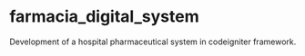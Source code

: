 # farmacia_digital_system
Development of a hospital pharmaceutical system in codeigniter framework.
